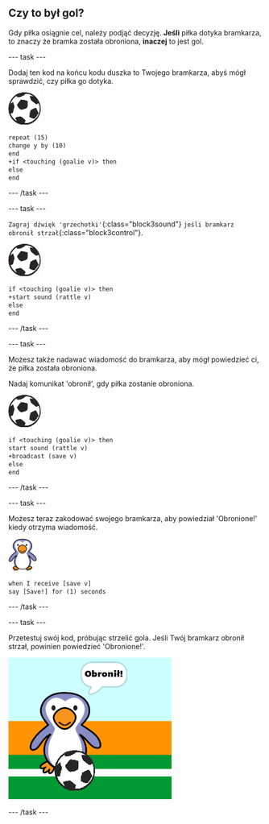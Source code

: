 ## Czy to był gol?

Gdy piłka osiągnie cel, należy podjąć decyzję. __Jeśli__ piłka dotyka bramkarza, to znaczy że bramka została obroniona, __inaczej__ to jest gol.

--- task ---

Dodaj ten kod na końcu kodu duszka to Twojego bramkarza, abyś mógł sprawdzić, czy piłka go dotyka.

![duszek piłki](images/football-sprite.png)

```blocks3
repeat (15)
change y by (10)
end
+if <touching (goalie v)> then
else
end
```

--- /task ---

--- task ---

`Zagraj dźwięk 'grzechotki'`{:class="block3sound"} `jeśli bramkarz obronił strzał`{:class="block3control"}.

![duszek piłki](images/football-sprite.png)

```blocks3
if <touching (goalie v)> then
+start sound (rattle v)
else
end
```

--- /task ---

--- task ---

Możesz także nadawać wiadomość do bramkarza, aby mógł powiedzieć ci, że piłka została obroniona.

Nadaj komunikat 'obronił', gdy piłka zostanie obroniona.

![duszek piłki](images/football-sprite.png)

```blocks3
if <touching (goalie v)> then
start sound (rattle v)
+broadcast (save v)
else
end
```

--- /task ---

--- task ---

Możesz teraz zakodować swojego bramkarza, aby powiedział 'Obronione!' kiedy otrzyma wiadomość.

![duszek bramkarza](images/goalie-sprite.png)

```blocks3
when I receive [save v]
say [Save!] for (1) seconds
```

--- /task ---

--- task ---

Przetestuj swój kod, próbując strzelić gola. Jeśli Twój bramkarz obronił strzał, powinien powiedzieć 'Obronione!'.

![zrzut ekranu](images/goalie-save-test.png)

--- /task ---
